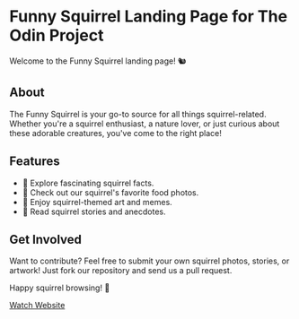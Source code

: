 # Funny Squirrel Landing Page for The Odin Project

Welcome to the Funny Squirrel landing page! 🐿️

## About

The Funny Squirrel is your go-to source for all things squirrel-related. Whether you're a squirrel enthusiast, a nature lover, or just curious about these adorable creatures, you've come to the right place!

## Features

- 🌳 Explore fascinating squirrel facts.
- 📸 Check out our squirrel's favorite food photos.
- 🎨 Enjoy squirrel-themed art and memes.
- 📝 Read squirrel stories and anecdotes.

## Get Involved

Want to contribute? Feel free to submit your own squirrel photos, stories, or artwork! Just fork our repository and send us a pull request.

Happy squirrel browsing! 🌰

[Watch Website](https://bipolarbearbringsbeer.github.io/odin-landing-page/)
